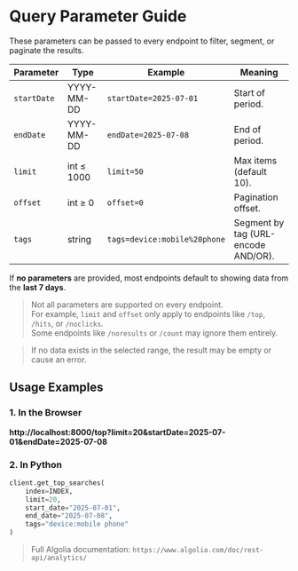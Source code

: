# Query Parameter Guide

These parameters can be passed to every endpoint to filter, segment, or paginate the results.

| Parameter | Type | Example | Meaning |
|-----------|------|---------|---------|
| `startDate` | YYYY-MM-DD | `startDate=2025-07-01` | Start of period. |
| `endDate`   | YYYY-MM-DD | `endDate=2025-07-08` | End of period. |
| `limit`     | int ≤ 1000 | `limit=50`           | Max items (default 10). |
| `offset`    | int ≥ 0    | `offset=0`           | Pagination offset. |
| `tags`      | string     | `tags=device:mobile%20phone` | Segment by tag (URL-encode AND/OR). |


If **no parameters** are provided, most endpoints default to showing data from the **last 7 days**.

> Not all parameters are supported on every endpoint.  
> For example, `limit` and `offset` only apply to endpoints like `/top`, `/hits`, or `/noclicks`.  
> Some endpoints like `/noresults` or `/count` may ignore them entirely.

> If no data exists in the selected range, the result may be empty or cause an error.


## Usage Examples

### 1. In the Browser

**http://localhost:8000/top?limit=20&startDate=2025-07-01&endDate=2025-07-08**


### 2. In Python

```python
client.get_top_searches(
    index=INDEX,
    limit=20,
    start_date="2025-07-01",
    end_date="2025-07-08",
    tags="device:mobile phone"
)
```

>  Full Algolia documentation: `https://www.algolia.com/doc/rest-api/analytics/`
